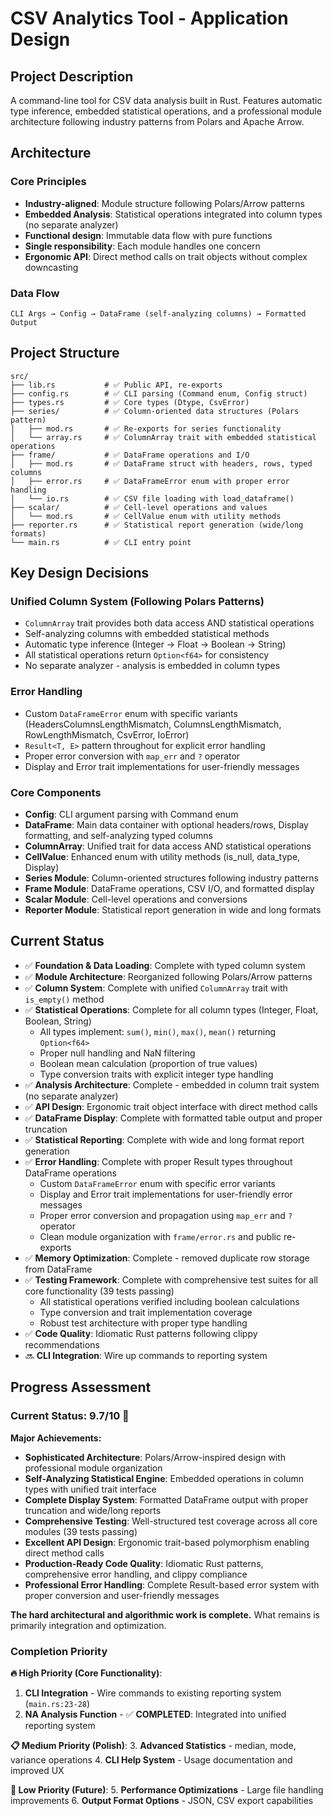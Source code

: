 # CSV Analytics Tool - Application Design

## Project Description

A command-line tool for CSV data analysis built in Rust. Features automatic type inference, embedded statistical operations, and a professional module architecture following industry patterns from Polars and Apache Arrow.

## Architecture

### Core Principles
- **Industry-aligned**: Module structure following Polars/Arrow patterns
- **Embedded Analysis**: Statistical operations integrated into column types (no separate analyzer)
- **Functional design**: Immutable data flow with pure functions
- **Single responsibility**: Each module handles one concern
- **Ergonomic API**: Direct method calls on trait objects without complex downcasting

### Data Flow
```
CLI Args → Config → DataFrame (self-analyzing columns) → Formatted Output
```

## Project Structure

```
src/
├── lib.rs           # ✅ Public API, re-exports
├── config.rs        # ✅ CLI parsing (Command enum, Config struct)
├── types.rs         # ✅ Core types (Dtype, CsvError)
├── series/          # ✅ Column-oriented data structures (Polars pattern)
│   ├── mod.rs       # ✅ Re-exports for series functionality
│   └── array.rs     # ✅ ColumnArray trait with embedded statistical operations
├── frame/           # ✅ DataFrame operations and I/O
│   ├── mod.rs       # ✅ DataFrame struct with headers, rows, typed columns
│   ├── error.rs     # ✅ DataFrameError enum with proper error handling
│   └── io.rs        # ✅ CSV file loading with load_dataframe()
├── scalar/          # ✅ Cell-level operations and values
│   └── mod.rs       # ✅ CellValue enum with utility methods
├── reporter.rs      # ✅ Statistical report generation (wide/long formats)
└── main.rs          # ✅ CLI entry point
```

## Key Design Decisions

### Unified Column System (Following Polars Patterns)
- `ColumnArray` trait provides both data access AND statistical operations
- Self-analyzing columns with embedded statistical methods
- Automatic type inference (Integer → Float → Boolean → String)
- All statistical operations return `Option<f64>` for consistency
- No separate analyzer - analysis is embedded in column types

### Error Handling
- Custom `DataFrameError` enum with specific variants (HeadersColumnsLengthMismatch, ColumnsLengthMismatch, RowLengthMismatch, CsvError, IoError)
- `Result<T, E>` pattern throughout for explicit error handling
- Proper error conversion with `map_err` and `?` operator
- Display and Error trait implementations for user-friendly messages

### Core Components
- **Config**: CLI argument parsing with Command enum
- **DataFrame**: Main data container with optional headers/rows, Display formatting, and self-analyzing typed columns
- **ColumnArray**: Unified trait for data access AND statistical operations
- **CellValue**: Enhanced enum with utility methods (is_null, data_type, Display)
- **Series Module**: Column-oriented structures following industry patterns
- **Frame Module**: DataFrame operations, CSV I/O, and formatted display
- **Scalar Module**: Cell-level operations and conversions
- **Reporter Module**: Statistical report generation in wide and long formats

## Current Status
- ✅ **Foundation & Data Loading**: Complete with typed column system
- ✅ **Module Architecture**: Reorganized following Polars/Arrow patterns
- ✅ **Column System**: Complete with unified `ColumnArray` trait with `is_empty()` method
- ✅ **Statistical Operations**: Complete for all column types (Integer, Float, Boolean, String)
  - All types implement: `sum()`, `min()`, `max()`, `mean()` returning `Option<f64>`
  - Proper null handling and NaN filtering
  - Boolean mean calculation (proportion of true values)
  - Type conversion traits with explicit integer type handling
- ✅ **Analysis Architecture**: Complete - embedded in column trait system (no separate analyzer)
- ✅ **API Design**: Ergonomic trait object interface with direct method calls
- ✅ **DataFrame Display**: Complete with formatted table output and proper truncation
- ✅ **Statistical Reporting**: Complete with wide and long format report generation
- ✅ **Error Handling**: Complete with proper Result types throughout DataFrame operations
  - Custom `DataFrameError` enum with specific error variants
  - Display and Error trait implementations for user-friendly error messages
  - Proper error conversion and propagation using `map_err` and `?` operator
  - Clean module organization with `frame/error.rs` and public re-exports
- ✅ **Memory Optimization**: Complete - removed duplicate row storage from DataFrame
- ✅ **Testing Framework**: Complete with comprehensive test suites for all core functionality (39 tests passing)
  - All statistical operations verified including boolean calculations
  - Type conversion and trait implementation coverage
  - Robust test architecture with proper type handling
- ✅ **Code Quality**: Idiomatic Rust patterns following clippy recommendations
- 🔜 **CLI Integration**: Wire up commands to reporting system

## Progress Assessment

### **Current Status: 9.7/10** 🎯

**Major Achievements:**
- **Sophisticated Architecture**: Polars/Arrow-inspired design with professional module organization
- **Self-Analyzing Statistical Engine**: Embedded operations in column types with unified trait interface
- **Complete Display System**: Formatted DataFrame output with proper truncation and wide/long reports
- **Comprehensive Testing**: Well-structured test coverage across all core modules (39 tests passing)
- **Excellent API Design**: Ergonomic trait-based polymorphism enabling direct method calls
- **Production-Ready Code Quality**: Idiomatic Rust patterns, comprehensive error handling, and clippy compliance
- **Professional Error Handling**: Complete Result-based error system with proper conversion and user-friendly messages

**The hard architectural and algorithmic work is complete.** What remains is primarily integration and optimization.

### **Completion Priority**

**🔥 High Priority (Core Functionality)**:
1. **CLI Integration** - Wire commands to existing reporting system (`main.rs:23-28`)
2. **NA Analysis Function** - ✅ **COMPLETED**: Integrated into unified reporting system

**📋 Medium Priority (Polish)**:
3. **Advanced Statistics** - median, mode, variance operations
4. **CLI Help System** - Usage documentation and improved UX

**🔮 Low Priority (Future)**:
5. **Performance Optimizations** - Large file handling improvements
6. **Output Format Options** - JSON, CSV export capabilities
